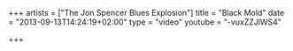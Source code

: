 +++
artists = ["The Jon Spencer Blues Explosion"]
title = "Black Mold"
date = "2013-09-13T14:24:19+02:00"
type = "video"
youtube = "-vuxZZJlWS4"

+++
